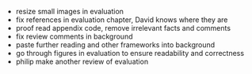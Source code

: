 * resize small images in evaluation
* fix references in evaluation chapter, David knows where they are
* proof read appendix code, remove irrelevant facts and comments
* fix review comments in background
* paste further reading and other frameworks into background
* go through figures in evaluation to ensure readability and correctness
* philip make another review of evaluation 